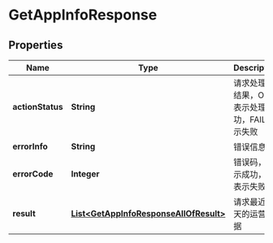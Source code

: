 

# GetAppInfoResponse


## Properties

| Name | Type | Description | Notes |
|------------ | ------------- | ------------- | -------------|
|**actionStatus** | **String** | 请求处理的结果，OK 表示处理成功，FAIL 表示失败 |  [optional] |
|**errorInfo** | **String** | 错误信息 |  |
|**errorCode** | **Integer** | 错误码，0表示成功，非0表示失败 |  |
|**result** | [**List&lt;GetAppInfoResponseAllOfResult&gt;**](GetAppInfoResponseAllOfResult.md) | 请求最近30天的运营数据 |  [optional] |




